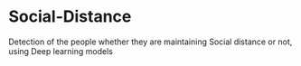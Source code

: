 # Social-Distance
Detection of the people whether they are maintaining Social distance or not, using Deep learning models
